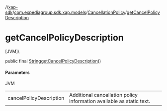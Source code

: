 //[xap-sdk](../../../index.md)/[com.expediagroup.sdk.xap.models](../index.md)/[CancellationPolicy](index.md)/[getCancelPolicyDescription](get-cancel-policy-description.md)

# getCancelPolicyDescription

[JVM]\

public final [String](https://docs.oracle.com/javase/8/docs/api/java/lang/String.html)[getCancelPolicyDescription](get-cancel-policy-description.md)()

#### Parameters

JVM

| | |
|---|---|
| cancelPolicyDescription | Additional cancellation policy information available as static text. |
